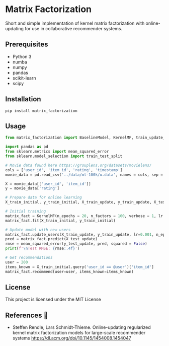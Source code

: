 # Matrix Factorization
Short and simple implementation of kernel matrix factorization with online-updating for use in collaborative recommender systems.

## Prerequisites
- Python 3
- numba
- numpy
- pandas
- scikit-learn
- scipy

## Installation
```
pip install matrix_factorization
```

## Usage
```python
from matrix_factorization import BaselineModel, KernelMF, train_update_test_split

import pandas as pd
from sklearn.metrics import mean_squared_error
from sklearn.model_selection import train_test_split

# Movie data found here https://grouplens.org/datasets/movielens/
cols = ['user_id', 'item_id', 'rating', 'timestamp']
movie_data = pd.read_csv('../data/ml-100k/u.data', names = cols, sep = '\t', usecols=[0, 1, 2], engine='python')

X = movie_data[['user_id', 'item_id']]
y = movie_data['rating']

# Prepare data for online learning
X_train_initial, y_train_initial, X_train_update, y_train_update, X_test_update, y_test_update = train_update_test_split(movie_data, frac_new_users=0.2)

# Initial training
matrix_fact = KernelMF(n_epochs = 20, n_factors = 100, verbose = 1, lr = 0.001, reg = 0.005)
matrix_fact.fit(X_train_initial, y_train_initial)

# Update model with new users
matrix_fact.update_users(X_train_update, y_train_update, lr=0.001, n_epochs=20, verbose=1)
pred = matrix_fact.predict(X_test_update)
rmse = mean_squared_error(y_test_update, pred, squared = False)
print(f'\nTest RMSE: {rmse:.4f}')

# Get recommendations
user = 200
items_known = X_train_initial.query('user_id == @user')['item_id']
matrix_fact.recommend(user=user, items_known=items_known)
```

## License
This project is licensed under the MIT License


## References :book:
- Steffen Rendle, Lars Schmidt-Thieme. Online-updating regularized kernel matrix factorization models for large-scale recommender systems https://dl.acm.org/doi/10.1145/1454008.1454047